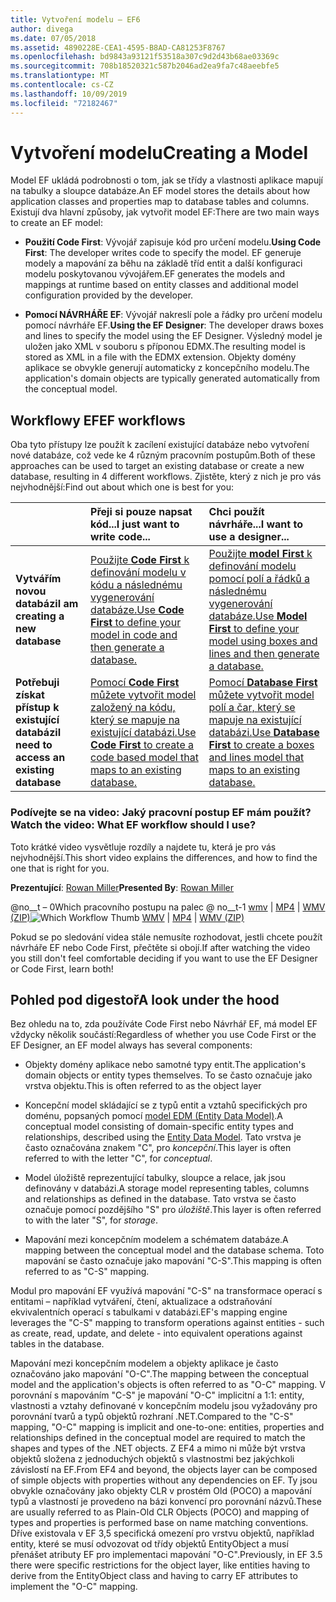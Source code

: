 ```yaml
---
title: Vytvoření modelu – EF6
author: divega
ms.date: 07/05/2018
ms.assetid: 4890228E-CEA1-4595-B8AD-CA81253F8767
ms.openlocfilehash: bd9843a93121f53518a307c9d2d43b68ae03369c
ms.sourcegitcommit: 708b18520321c587b2046ad2ea9fa7c48aeebfe5
ms.translationtype: MT
ms.contentlocale: cs-CZ
ms.lasthandoff: 10/09/2019
ms.locfileid: "72182467"
---
```

# <a name="creating-a-model"></a><span data-ttu-id="275be-102">Vytvoření modelu</span><span class="sxs-lookup"><span data-stu-id="275be-102">Creating a Model</span></span>

<span data-ttu-id="275be-103">Model EF ukládá podrobnosti o tom, jak se třídy a vlastnosti aplikace mapují na tabulky a sloupce databáze.</span><span class="sxs-lookup"><span data-stu-id="275be-103">An EF model stores the details about how application classes and properties map to database tables and columns.</span></span> <span data-ttu-id="275be-104">Existují dva hlavní způsoby, jak vytvořit model EF:</span><span class="sxs-lookup"><span data-stu-id="275be-104">There are two main ways to create an EF model:</span></span>

- <span data-ttu-id="275be-105">**Použití Code First**: Vývojář zapisuje kód pro určení modelu.</span><span class="sxs-lookup"><span data-stu-id="275be-105">**Using Code First**: The developer writes code to specify the model.</span></span> <span data-ttu-id="275be-106">EF generuje modely a mapování za běhu na základě tříd entit a další konfiguraci modelu poskytovanou vývojářem.</span><span class="sxs-lookup"><span data-stu-id="275be-106">EF generates the models and mappings at runtime based on entity classes and additional model configuration provided by the developer.</span></span>

- <span data-ttu-id="275be-107">**Pomocí NÁVRHÁŘE EF**: Vývojář nakreslí pole a řádky pro určení modelu pomocí návrháře EF.</span><span class="sxs-lookup"><span data-stu-id="275be-107">**Using the EF Designer**: The developer draws boxes and lines to specify the model using the EF Designer.</span></span> <span data-ttu-id="275be-108">Výsledný model je uložen jako XML v souboru s příponou EDMX.</span><span class="sxs-lookup"><span data-stu-id="275be-108">The resulting model is stored as XML in a file with the EDMX extension.</span></span> <span data-ttu-id="275be-109">Objekty domény aplikace se obvykle generují automaticky z koncepčního modelu.</span><span class="sxs-lookup"><span data-stu-id="275be-109">The application's domain objects are typically generated automatically from the conceptual model.</span></span>

## <a name="ef-workflows"></a><span data-ttu-id="275be-110">Workflowy EF</span><span class="sxs-lookup"><span data-stu-id="275be-110">EF workflows</span></span>

<span data-ttu-id="275be-111">Oba tyto přístupy lze použít k zacílení existující databáze nebo vytvoření nové databáze, což vede ke 4 různým pracovním postupům.</span><span class="sxs-lookup"><span data-stu-id="275be-111">Both of these approaches can be used to target an existing database or create a new database, resulting in 4 different workflows.</span></span>
<span data-ttu-id="275be-112">Zjistěte, který z nich je pro vás nejvhodnější:</span><span class="sxs-lookup"><span data-stu-id="275be-112">Find out about which one is best for you:</span></span>  

|                                           | <span data-ttu-id="275be-113">Přeji si pouze napsat kód...</span><span class="sxs-lookup"><span data-stu-id="275be-113">I just want to write code...</span></span>                                                                                                                   | <span data-ttu-id="275be-114">Chci použít návrháře...</span><span class="sxs-lookup"><span data-stu-id="275be-114">I want to use a designer...</span></span>                                                                                                                        |
|:------------------------------------------|:-----------------------------------------------------------------------------------------------------------------------------------------------|:---------------------------------------------------------------------------------------------------------------------------------------------------|
| <span data-ttu-id="275be-115">**Vytvářím novou databázi**</span><span class="sxs-lookup"><span data-stu-id="275be-115">**I am creating a new database**</span></span>          | [<span data-ttu-id="275be-116">Použijte **Code First** k definování modelu v kódu a následnému vygenerování databáze.</span><span class="sxs-lookup"><span data-stu-id="275be-116">Use **Code First** to define your model in code and then generate a database.</span></span>](~/ef6/modeling/code-first/workflows/new-database.md)           | [<span data-ttu-id="275be-117">Použijte **model First** k definování modelu pomocí polí a řádků a následnému vygenerování databáze.</span><span class="sxs-lookup"><span data-stu-id="275be-117">Use **Model First** to define your model using boxes and lines and then generate a database.</span></span>](~/ef6/modeling/designer/workflows/model-first.md)   |
| <span data-ttu-id="275be-118">**Potřebuji získat přístup k existující databázi**</span><span class="sxs-lookup"><span data-stu-id="275be-118">**I need to access an existing database**</span></span> | [<span data-ttu-id="275be-119">Pomocí **Code First** můžete vytvořit model založený na kódu, který se mapuje na existující databázi.</span><span class="sxs-lookup"><span data-stu-id="275be-119">Use **Code First** to create a code based model that maps to an existing database.</span></span>](~/ef6/modeling/code-first/workflows/existing-database.md) | [<span data-ttu-id="275be-120">Pomocí **Database First** můžete vytvořit model polí a čar, který se mapuje na existující databázi.</span><span class="sxs-lookup"><span data-stu-id="275be-120">Use **Database First** to create a boxes and lines model that maps to an existing database.</span></span>](~/ef6/modeling/designer/workflows/database-first.md) |

### <a name="watch-the-video-what-ef-workflow-should-i-use"></a><span data-ttu-id="275be-121">Podívejte se na video: Jaký pracovní postup EF mám použít?</span><span class="sxs-lookup"><span data-stu-id="275be-121">Watch the video: What EF workflow should I use?</span></span>

<span data-ttu-id="275be-122">Toto krátké video vysvětluje rozdíly a najdete tu, která je pro vás nejvhodnější.</span><span class="sxs-lookup"><span data-stu-id="275be-122">This short video explains the differences, and how to find the one that is right for you.</span></span>

<span data-ttu-id="275be-123">**Prezentující**: [Rowan Miller](https://romiller.com/)</span><span class="sxs-lookup"><span data-stu-id="275be-123">**Presented By**: [Rowan Miller](https://romiller.com/)</span></span>

<span data-ttu-id="275be-124">@no__t – 0Which pracovního postupu na palec @ no__t-1 [wmv](https://download.microsoft.com/download/8/F/8/8F81F4CD-3678-4229-8D79-0C63FFA3C595/HDI_ITPro_Technet_winvideo_ChoseYourWorkflow.wmv) | [MP4](https://download.microsoft.com/download/8/F/8/8F81F4CD-3678-4229-8D79-0C63FFA3C595/HDI_ITPro_Technet_mp4video_ChoseYourWorkflow.m4v) | [WMV (ZIP)](https://download.microsoft.com/download/8/F/8/8F81F4CD-3678-4229-8D79-0C63FFA3C595/HDI_ITPro_Technet_winvideo_ChoseYourWorkflow.zip)</span><span class="sxs-lookup"><span data-stu-id="275be-124">![Which Workflow Thumb](../media/whichworkflow-thumb.png) [WMV](https://download.microsoft.com/download/8/F/8/8F81F4CD-3678-4229-8D79-0C63FFA3C595/HDI_ITPro_Technet_winvideo_ChoseYourWorkflow.wmv) | [MP4](https://download.microsoft.com/download/8/F/8/8F81F4CD-3678-4229-8D79-0C63FFA3C595/HDI_ITPro_Technet_mp4video_ChoseYourWorkflow.m4v) | [WMV (ZIP)](https://download.microsoft.com/download/8/F/8/8F81F4CD-3678-4229-8D79-0C63FFA3C595/HDI_ITPro_Technet_winvideo_ChoseYourWorkflow.zip)</span></span>

<span data-ttu-id="275be-125">Pokud se po sledování videa stále nemusíte rozhodovat, jestli chcete použít návrháře EF nebo Code First, přečtěte si obojí.</span><span class="sxs-lookup"><span data-stu-id="275be-125">If after watching the video you still don't feel comfortable deciding if you want to use the EF Designer or Code First, learn both!</span></span>

## <a name="a-look-under-the-hood"></a><span data-ttu-id="275be-126">Pohled pod digestoř</span><span class="sxs-lookup"><span data-stu-id="275be-126">A look under the hood</span></span>

<span data-ttu-id="275be-127">Bez ohledu na to, zda používáte Code First nebo Návrhář EF, má model EF vždycky několik součástí:</span><span class="sxs-lookup"><span data-stu-id="275be-127">Regardless of whether you use Code First or the EF Designer, an EF model always has several components:</span></span>

- <span data-ttu-id="275be-128">Objekty domény aplikace nebo samotné typy entit.</span><span class="sxs-lookup"><span data-stu-id="275be-128">The application's domain objects or entity types themselves.</span></span> <span data-ttu-id="275be-129">To se často označuje jako vrstva objektu.</span><span class="sxs-lookup"><span data-stu-id="275be-129">This is often referred to as the object layer</span></span>

- <span data-ttu-id="275be-130">Koncepční model skládající se z typů entit a vztahů specifických pro doménu, popsaných pomocí [model EDM (Entity Data Model)](~/ef6/resources/glossary.md#entity-data-model).</span><span class="sxs-lookup"><span data-stu-id="275be-130">A conceptual model consisting of domain-specific entity types and relationships, described using the [Entity Data Model](~/ef6/resources/glossary.md#entity-data-model).</span></span> <span data-ttu-id="275be-131">Tato vrstva je často označována znakem "C", pro _koncepční_.</span><span class="sxs-lookup"><span data-stu-id="275be-131">This layer is often referred to with the letter "C", for _conceptual_.</span></span>

- <span data-ttu-id="275be-132">Model úložiště reprezentující tabulky, sloupce a relace, jak jsou definovány v databázi.</span><span class="sxs-lookup"><span data-stu-id="275be-132">A storage model representing tables, columns and relationships as defined in the database.</span></span> <span data-ttu-id="275be-133">Tato vrstva se často označuje pomocí pozdějšího "S" pro _úložiště_.</span><span class="sxs-lookup"><span data-stu-id="275be-133">This layer is often referred to with the later "S", for _storage_.</span></span>  

- <span data-ttu-id="275be-134">Mapování mezi koncepčním modelem a schématem databáze.</span><span class="sxs-lookup"><span data-stu-id="275be-134">A mapping between the conceptual model and the database schema.</span></span> <span data-ttu-id="275be-135">Toto mapování se často označuje jako mapování "C-S".</span><span class="sxs-lookup"><span data-stu-id="275be-135">This mapping is often referred to as "C-S" mapping.</span></span>

<span data-ttu-id="275be-136">Modul pro mapování EF využívá mapování "C-S" na transformace operací s entitami – například vytváření, čtení, aktualizace a odstraňování ekvivalentních operací s tabulkami v databázi.</span><span class="sxs-lookup"><span data-stu-id="275be-136">EF's mapping engine leverages the "C-S" mapping to transform operations against entities - such as create, read, update, and delete - into equivalent operations against tables in the database.</span></span>

<span data-ttu-id="275be-137">Mapování mezi koncepčním modelem a objekty aplikace je často označováno jako mapování "O-C".</span><span class="sxs-lookup"><span data-stu-id="275be-137">The mapping between the conceptual model and the application's objects is often referred to as "O-C" mapping.</span></span> <span data-ttu-id="275be-138">V porovnání s mapováním "C-S" je mapování "O-C" implicitní a 1:1: entity, vlastnosti a vztahy definované v koncepčním modelu jsou vyžadovány pro porovnání tvarů a typů objektů rozhraní .NET.</span><span class="sxs-lookup"><span data-stu-id="275be-138">Compared to the "C-S" mapping, "O-C" mapping is implicit and one-to-one: entities, properties and relationships defined in the conceptual model are required to match the shapes and types of the .NET objects.</span></span> <span data-ttu-id="275be-139">Z EF4 a mimo ni může být vrstva objektů složena z jednoduchých objektů s vlastnostmi bez jakýchkoli závislostí na EF.</span><span class="sxs-lookup"><span data-stu-id="275be-139">From EF4 and beyond, the objects layer can be composed of simple objects with properties without any dependencies on EF.</span></span> <span data-ttu-id="275be-140">Ty jsou obvykle označovány jako objekty CLR v prostém Old (POCO) a mapování typů a vlastností je provedeno na bázi konvencí pro porovnání názvů.</span><span class="sxs-lookup"><span data-stu-id="275be-140">These are usually referred to as Plain-Old CLR Objects (POCO) and mapping of types and properties is performed base on name matching conventions.</span></span> <span data-ttu-id="275be-141">Dříve existovala v EF 3,5 specifická omezení pro vrstvu objektů, například entity, které se musí odvozovat od třídy objektů EntityObject a musí přenášet atributy EF pro implementaci mapování "O-C".</span><span class="sxs-lookup"><span data-stu-id="275be-141">Previously, in EF 3.5 there were specific restrictions for the object layer, like entities having to derive from the EntityObject class and having to carry EF attributes to implement the "O-C" mapping.</span></span>
